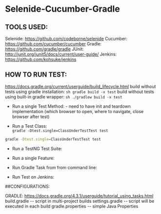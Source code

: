 # Selenide-Cucumber-Gradle

## TOOLS USED:
Selenide: https://github.com/codeborne/selenide
Cucumber: https://github.com/cucumber/cucumber
Gradle: https://github.com/gradle/gradle
JUnit: http://junit.org/junit5/docs/current/user-guide/
Jenkins: https://github.com/kohsuke/jenkins

## HOW TO RUN TEST:
https://docs.gradle.org/current/userguide/build_lifecycle.html
build without tests using gradle installation: ```sh gradle build -x test```
build without tests using built-in gradle wrapper: ```sh ./gradlew build -x test```


* Run a single Test Method:
        - need to have init and teardown implementation (which browser to open, where to navigate, close browser after test)

* Run a Test Class: <br/>
	`gradle -Dtest.single=ClassUnderTestTest test`
```sh
gradle -Dtest.single=ClassUnderTestTest test
```

* Run a TestNG Test Suite:

* Run a single Feature:

* Run Gradle Task from from command line:

* Run Test on Jenkins:



##CONFIGURATIONS:

GRADLE:
https://docs.gradle.org/4.3.1/userguide/tutorial_using_tasks.html
build.gradle -- script in multi-project builds
settings.gradle -- script will be executed in each build
gradle.properties -- simple Java Properties




